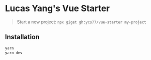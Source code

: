 # Lucas Yang's Vue Starter

> Start a new project: `npx giget gh:ycs77/vue-starter my-project`

## Installation

```bash
yarn
yarn dev
```
